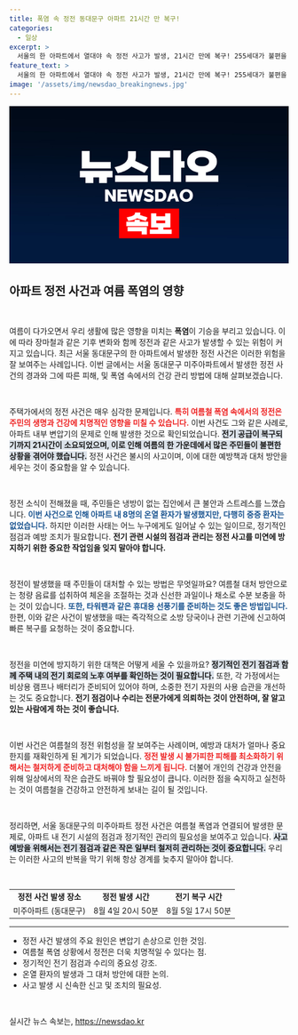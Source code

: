 ```yaml
---
title: 폭염 속 정전 동대문구 아파트 21시간 만 복구!
categories:
  - 일상
excerpt: >
  서울의 한 아파트에서 열대야 속 정전 사고가 발생, 21시간 만에 복구! 255세대가 불편을 겪는 동안 8명이 온열 환자로 치료받았다. 낮은 사람들의 시선을 사로잡은 사건의 전말을 확인해보세요!
feature_text: >
  서울의 한 아파트에서 열대야 속 정전 사고가 발생, 21시간 만에 복구! 255세대가 불편을 겪는 동안 8명이 온열 환자로 치료받았다. 낮은 사람들의 시선을 사로잡은 사건의 전말을 확인해보세요!
image: '/assets/img/newsdao_breakingnews.jpg'
---
```


<p><img src="/assets/img/newsdao_breakingnews.jpg" alt="firstkoreanews 속보" /></p>

<h2 data-ke-size="size26">아파트 정전 사건과 여름 폭염의 영향</h2>

<p data-ke-size="size16">&nbsp;</p>

<p>여름이 다가오면서 우리 생활에 많은 영향을 미치는 <b>폭염</b>이 기승을 부리고 있습니다. 이에 따라 장마철과 같은 기후 변화와 함께 정전과 같은 사고가 발생할 수 있는 위험이 커지고 있습니다. 최근 서울 동대문구의 한 아파트에서 발생한 정전 사건은 이러한 위험을 잘 보여주는 사례입니다. 이번 글에서는 서울 동대문구 미주아파트에서 발생한 정전 사건의 경과와 그에 따른 피해, 및 폭염 속에서의 건강 관리 방법에 대해 살펴보겠습니다.</p>

<p data-ke-size="size16">&nbsp;</p>

<p>주택가에서의 정전 사건은 매우 심각한 문제입니다. <b><span style="color: #ee2323;">특히 여름철 폭염 속에서의 정전은 주민의 생명과 건강에 치명적인 영향을 미칠 수 있습니다.</span></b> 이번 사건도 그와 같은 사례로, 아파트 내부 변압기의 문제로 인해 발생한 것으로 확인되었습니다. <b><span style="background-color: #21538527;">전기 공급이 복구되기까지 21시간이 소요되었으며, 이로 인해 여름의 한 가운데에서 많은 주민들이 불편한 상황을 겪어야 했습니다.</span></b> 정전 사건은 불시의 사고이며, 이에 대한 예방책과 대처 방안을 세우는 것이 중요함을 알 수 있습니다.</p>

<p data-ke-size="size16">&nbsp;</p>

<p>정전 소식이 전해졌을 때, 주민들은 냉방이 없는 집안에서 큰 불안과 스트레스를 느꼈습니다. <b><span style="color: #1a5490;">이번 사건으로 인해 아파트 내 8명의 온열 환자가 발생했지만, 다행히 중증 환자는 없었습니다.</span></b> 하지만 이러한 사태는 어느 누구에게도 일어날 수 있는 일이므로, 정기적인 점검과 예방 조치가 필요합니다. <b>전기 관련 시설의 점검과 관리는 정전 사고를 미연에 방지하기 위한 중요한 작업임을 잊지 말아야 합니다.</b></p>

<p data-ke-size="size16">&nbsp;</p>

<p>정전이 발생했을 때 주민들이 대처할 수 있는 방법은 무엇일까요? 여름철 대처 방안으로는 청량 음료를 섭취하여 체온을 조절하는 것과 신선한 과일이나 채소로 수분 보충을 하는 것이 있습니다. <b><span style="color: #1a5490;">또한, 타워팬과 같은 휴대용 선풍기를 준비하는 것도 좋은 방법입니다.</span></b> 한편, 이와 같은 사건이 발생했을 때는 즉각적으로 소방 당국이나 관련 기관에 신고하여 빠른 복구를 요청하는 것이 중요합니다.</p>

<p data-ke-size="size16">&nbsp;</p>

<p>정전을 미연에 방지하기 위한 대책은 어떻게 세울 수 있을까요? <b><span style="background-color: #21538527;">정기적인 전기 점검과 함께 주택 내의 전기 회로의 노후 여부를 확인하는 것이 필요합니다.</span></b> 또한, 각 가정에서는 비상용 램프나 배터리가 준비되어 있어야 하며, 소중한 전기 자원의 사용 습관을 개선하는 것도 중요합니다. <b>전기 점검이나 수리는 전문가에게 의뢰하는 것이 안전하며, 잘 알고 있는 사람에게 하는 것이 좋습니다.</b></p>

<p data-ke-size="size16">&nbsp;</p>

<p>이번 사건은 여름철의 정전 위험성을 잘 보여주는 사례이며, 예방과 대처가 얼마나 중요한지를 재확인하게 된 계기가 되었습니다. <b><span style="color: #ee2323;">정전 발생 시 불가피한 피해를 최소화하기 위해서는 철저하게 준비하고 대처해야 함을 느끼게 됩니다.</span></b> 더불어 개인의 건강과 안전을 위해 일상에서의 작은 습관도 바꿔야 할 필요성이 큽니다. 이러한 점을 숙지하고 실천하는 것이 여름철을 건강하고 안전하게 보내는 길이 될 것입니다.</p>

<p data-ke-size="size16">&nbsp;</p>

<p>정리하면, 서울 동대문구의 미주아파트 정전 사건은 여름철 폭염과 연결되어 발생한 문제로, 아파트 내 전기 시설의 점검과 정기적인 관리의 필요성을 보여주고 있습니다. <b><span style="background-color: #21538527;">사고 예방을 위해서는 전기 점검과 같은 작은 일부터 철저히 관리하는 것이 중요합니다.</span></b> 우리는 이러한 사고의 반복을 막기 위해 항상 경계를 늦추지 말아야 합니다. </p>

<p data-ke-size="size16">&nbsp;</p>

<table style="width: 100%; border-collapse: collapse;">
<tr>
<td style="text-align: center; height: 17px;"><b>정전 사건 발생 장소</b></td>
<td style="text-align: center; height: 17px;"><b>정전 발생 시간</b></td>
<td style="text-align: center; height: 17px;"><b>전기 복구 시간</b></td>
</tr>
<tr>
<td style="text-align: center; height: 17px;">미주아파트 (동대문구)</td>
<td style="text-align: center; height: 17px;">8월 4일 20시 50분</td>
<td style="text-align: center; height: 17px;">8월 5일 17시 50분</td>
</tr>
</table>

<hr>

<ul>
<li>정전 사건 발생의 주요 원인은 변압기 손상으로 인한 것임.</li>
<li>여름철 폭염 상황에서 정전은 더욱 치명적일 수 있다는 점.</li>
<li>정기적인 전기 점검과 수리의 중요성 강조.</li>
<li>온열 환자의 발생과 그 대처 방안에 대한 논의.</li>
<li>사고 발생 시 신속한 신고 및 조치의 필요성.</li>
</ul> 

<p data-ke-size="size16">&nbsp;</p>
실시간 뉴스 속보는, <a href="https://newsdao.kr" rel="dofollow">https://newsdao.kr</a>


